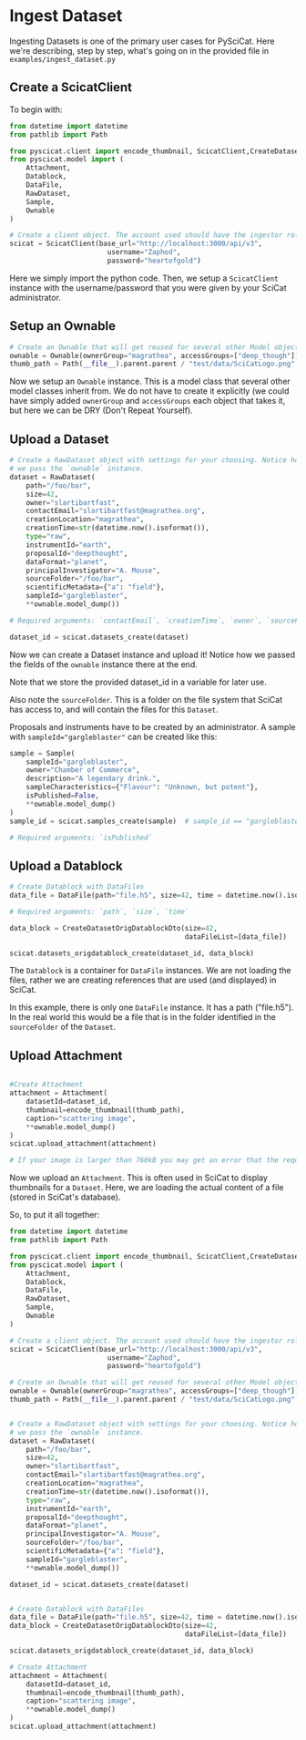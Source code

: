 # Ingest Dataset
Ingesting Datasets is one of the primary user cases for PySciCat. Here we're describing, step by step, what's going on in the provided file in `examples/ingest_dataset.py`

## Create a ScicatClient
To begin with:
```python
from datetime import datetime
from pathlib import Path

from pyscicat.client import encode_thumbnail, ScicatClient,CreateDatasetOrigDatablockDto
from pyscicat.model import (
    Attachment,
    Datablock,
    DataFile,
    RawDataset,
    Sample,
    Ownable
)

# Create a client object. The account used should have the ingestor role in SciCat
scicat = ScicatClient(base_url="http://localhost:3000/api/v3",
                        username="Zaphod",
                        password="heartofgold")
```
Here we simply import the python code. Then, we setup a `ScicatClient` instance with the username/password that you were given by your SciCat administrator.

## Setup an Ownable

```python
# Create an Ownable that will get reused for several other Model objects
ownable = Ownable(ownerGroup="magrathea", accessGroups=["deep_though"])
thumb_path = Path(__file__).parent.parent / "test/data/SciCatLogo.png"
```
Now we setup an `Ownable` instance. This is a model class that several other model classes inherit from. We do not have to create it explicitly (we could have simply added `ownerGroup` and `accessGroups` each object that takes it, but here we can be DRY (Don't Repeat Yourself).

## Upload a Dataset

```python
# Create a RawDataset object with settings for your choosing. Notice how
# we pass the `ownable` instance.
dataset = RawDataset(
    path="/foo/bar",
    size=42,
    owner="slartibartfast",
    contactEmail="slartibartfast@magrathea.org",
    creationLocation="magrathea",
    creationTime=str(datetime.now().isoformat()),
    type="raw",
    instrumentId="earth",
    proposalId="deepthought",
    dataFormat="planet",
    principalInvestigator="A. Mouse",
    sourceFolder="/foo/bar",
    scientificMetadata={"a": "field"},
    sampleId="gargleblaster",
    **ownable.model_dump())

# Required arguments: `contactEmail`, `creationTime`, `owner`, `sourceFolder`, and `type` (raw or derived)

dataset_id = scicat.datasets_create(dataset)

```
Now we can create a Dataset instance and upload it! Notice how we passed the fields of the `ownable` instance there at the end.

Note that we store the provided dataset_id in a variable for later use.

Also note the `sourceFolder`. This is a folder on the file system that SciCat has access to, and will contain the files for this `Dataset`.

Proposals and instruments have to be created by an administrator. A sample with `sampleId="gargleblaster"` can be created like this:

```python
sample = Sample(
    sampleId="gargleblaster",
    owner="Chamber of Commerce",
    description="A legendary drink.",
    sampleCharacteristics={"Flavour": "Unknown, but potent"},
    isPublished=False,
    **ownable.model_dump()
)
sample_id = scicat.samples_create(sample)  # sample_id == "gargleblaster"

# Required arguments: `isPublished`

```

## Upload a Datablock

```python
# Create Datablock with DataFiles
data_file = DataFile(path="file.h5", size=42, time = datetime.now().isoformat())

# Required arguments: `path`, `size`, `time`

data_block = CreateDatasetOrigDatablockDto(size=42,
                                           dataFileList=[data_file])

scicat.datasets_origdatablock_create(dataset_id, data_block)
```
The `Datablock` is a container for `DataFile` instances. We are not loading the files, rather we are creating references that are used (and displayed) in SciCat. 

In this example, there is only one `DataFile` instance. It has a path ("file.h5"). In the real world this would be a file that is in the folder identified in the `sourceFolder` of the `Dataset`.

## Upload Attachment
```python 

#Create Attachment
attachment = Attachment(
    datasetId=dataset_id,
    thumbnail=encode_thumbnail(thumb_path),
    caption="scattering image",
    **ownable.model_dump()
)
scicat.upload_attachment(attachment)

# If your image is larger than 760kB you may get an error that the request entity is too large. You can resize the image before calling the encode thumbnail function. 

```
Now we upload an `Attachment`. This is often used in SciCat to display thumbnails for a `Dataset`. Here, we are loading the actual content of a file (stored in SciCat's database). 

So, to put it all together:

```python
from datetime import datetime
from pathlib import Path

from pyscicat.client import encode_thumbnail, ScicatClient,CreateDatasetOrigDatablockDto
from pyscicat.model import (
    Attachment,
    Datablock,
    DataFile,
    RawDataset,
    Sample,
    Ownable
)

# Create a client object. The account used should have the ingestor role in SciCat
scicat = ScicatClient(base_url="http://localhost:3000/api/v3",
                        username="Zaphod",
                        password="heartofgold")

# Create an Ownable that will get reused for several other Model objects
ownable = Ownable(ownerGroup="magrathea", accessGroups=["deep_though"])
thumb_path = Path(__file__).parent.parent / "test/data/SciCatLogo.png"


# Create a RawDataset object with settings for your choosing. Notice how
# we pass the `ownable` instance.
dataset = RawDataset(
    path="/foo/bar",
    size=42,
    owner="slartibartfast",
    contactEmail="slartibartfast@magrathea.org",
    creationLocation="magrathea",
    creationTime=str(datetime.now().isoformat()),
    type="raw",
    instrumentId="earth",
    proposalId="deepthought",
    dataFormat="planet",
    principalInvestigator="A. Mouse",
    sourceFolder="/foo/bar",
    scientificMetadata={"a": "field"},
    sampleId="gargleblaster",
    **ownable.model_dump())

dataset_id = scicat.datasets_create(dataset)


# Create Datablock with DataFiles
data_file = DataFile(path="file.h5", size=42, time = datetime.now().isoformat())
data_block = CreateDatasetOrigDatablockDto(size=42,
                                           dataFileList=[data_file])

scicat.datasets_origdatablock_create(dataset_id, data_block)

# Create Attachment
attachment = Attachment(
    datasetId=dataset_id,
    thumbnail=encode_thumbnail(thumb_path),
    caption="scattering image",
    **ownable.model_dump()
)
scicat.upload_attachment(attachment)

```